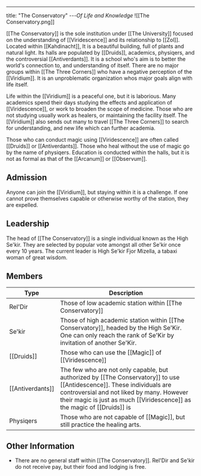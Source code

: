 ---
title: "The Conservatory"
---*Of Life and Knowledge*
![[The Conservatory.png]]

[[The Conservatory]] is the sole institution under [[The University]] focused on the understanding of [[Viridescence]] and its relationship to [[Zol]]. Located within [[Kahdinacht]], It is a beautiful building, full of plants and natural light. Its halls are populated by [[Druids]], academics, physiqers, and the controversial [[Antiverdants]]. It is a school who's aim is to better the world's connection to, and understanding of itself. There are no major groups within [[The Three Corners]] who have a negative perception of the [[Viridium]]. It is an unproblematic organization whos major goals align with life itself.

Life within the [[Viridium]] is a peaceful one, but it is laborious. Many academics spend their days studying the effects and application of [[Viridescence]], or work to broaden the scope of medicine. Those who are not studying usually work as healers, or maintaining the facility itself. The [[Viridium]] also sends out many to travel [[The Three Corners]] to search for understanding, and new life which can further academia.

Those who can conduct magic using [[Viridescence]] are often called [[Druids]] or [[Antiverdants]]. Those who heal without the use of magic go by the name of physiqers. Education is conducted within the halls, but it is not as formal as that of the [[Arcanum]] or [[Observum]].

## Admission
Anyone can join the [[Viridium]], but staying within it is a challenge. If one cannot prove themselves capable or otherwise worthy of the station, they are expelled.

## Leadership
The head of [[The Conservatory]] is a single individual known as the High Se'kir. They are selected by popular vote amongst all other Se'kir once every 10 years. The current leader is High Se'kir Fjor Mizella, a tabaxi woman of great wisdom.

## Members

| Type | Description |
| --- | --- |
| Rel'Dir | Those of low academic station within [[The Conservatory]] |
| Se'kir | Those of high academic station within [[The Conservatory]], headed by the High Se'Kir. One can only reach the rank of Se'Kir by invitation of another Se'Kir. |
| [[Druids]] | Those who can use the [[Magic]] of [[Viridescence]] |
| [[Antiverdants]] | The few who are not only capable, but authorized by [[The Conservatory]] to use [[Antidescence]]. These individuals are controversial and not liked by many. However their magic is just as much [[Viridescence]] as the magic of [[Druids]] is |
| Physiqers | Those who are not capable of [[Magic]], but still practice the healing arts. |

## Other Information
- There are no general staff within [[The Conservatory]]. Rel'Dir and Se'kir do not receive pay, but their food and lodging is free.
